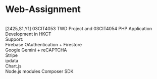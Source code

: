 # Web-Assignment
<br> [2425,S1,Y1] 03CIT4053 TWD Project and 03CIT4054 PHP Application Development in HKCT
<br> Support:
<br> Firebase OAuthentication + Firestore
<br> Google Gemini + reCAPTCHA
<br> Stripe
<br> ipdata
<br> Chart.js
<br> Node.js modules
<be> Composer SDK
